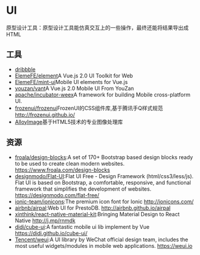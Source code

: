 # UI

原型设计工具：原型设计工具能仿真交互上的一些操作，最终还能将结果导出成 HTML 

## 工具

- [dribbble](https://dribbble.com/)
- [ElemeFE/element](https://github.com/ElemeFE/element)A Vue.js 2.0 UI Toolkit for Web
- [ElemeFE/mint-ui](https://github.com/ElemeFE/mint-ui)Mobile UI elements for Vue.js
- [youzan/vant](https://github.com/youzan/vant)A Vue.js 2.0 Mobile UI From YouZan
- [apache/incubator-weex](https://github.com/apache/incubator-weex)A framework for building Mobile cross-platform UI.
- [frozenui/frozenui](https://github.com/frozenui/frozenui)FrozenUI的CSS组件库,基于腾讯手Q样式规范 http://frozenui.github.io/
- [AlloyImage](https://github.com/AlloyTeam/AlloyImage)基于HTML5技术的专业图像处理库

## 资源

* [froala/design-blocks](https://github.com/froala/design-blocks):A set of 170+ Bootstrap based design blocks ready to be used to create clean modern websites. https://www.froala.com/design-blocks 
* [designmodo/Flat-UI](https://github.com/designmodo/Flat-UI):Flat UI Free - Design Framework (html/css3/less/js). Flat UI is based on Bootstrap, a comfortable, responsive, and functional framework that simplifies the development of websites. https://designmodo.com/flat-free/
* [ionic-team/ionicons](https://github.com/ionic-team/ionicons):The premium icon font for Ionic http://ionicons.com/
* [airbnb/airpal](https://github.com/airbnb/airpal):Web UI for PrestoDB. http://airbnb.github.io/airpal
* [xinthink/react-native-material-kit](https://github.com/xinthink/react-native-material-kit):Bringing Material Design to React Native http://j.mp/rnmdk
* [didi/cube-ui](https://github.com/didi/cube-ui):A fantastic mobile ui lib implement by Vue https://didi.github.io/cube-ui/
* [Tencent/weui](https://github.com/Tencent/weui):A UI library by WeChat official design team, includes the most useful widgets/modules in mobile web applications. https://weui.io